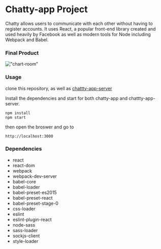 Chatty-app Project
=====================

Chatty allows users to communicate with each other without having to register accounts. It uses React, a popular front-end library created and used heavily by Facebook as well as modern tools for Node including Webpack and Babel.

### Final Product
!["chart-room"](https://github.com/vivienfan/chatty-app/blob/master/documents/chatty-app.png?raw=true)


### Usage

clone this repository, as well as [chattty-app-server](https://github.com/vivienfan/chattty-app-server)

Install the dependencies and start for both chatty-app and chattty-app-server.

```
npm install
npm start
```
then open the broswer and go to

```
http://localhost:3000
```

### Dependencies

* react
* react-dom
* webpack
* webpack-dev-server
* babel-core
* babel-loader
* babel-preset-es2015
* babel-preset-react
* babel-preset-stage-0
* css-loader
* eslint
* eslint-plugin-react
* node-sass
* sass-loader
* sockjs-client
* style-loader
